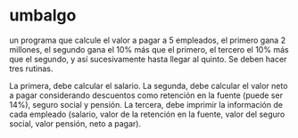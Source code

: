 # umbalgo

un programa que calcule el valor a pagar a 5 empleados, el primero gana 2 millones, el segundo gana el 10% más que el primero, el tercero el 10% más que el segundo, y así sucesivamente hasta llegar al quinto. Se deben hacer tres rutinas. 

La primera, debe calcular el salario.
La segunda, debe calcular el valor neto a pagar considerando descuentos como retención en la fuente (puede ser 14%), seguro social y pensión.
La tercera, debe imprimir la información de cada empleado (salario, valor de la retención en la fuente, valor del seguro social, valor pensión, neto a pagar).
